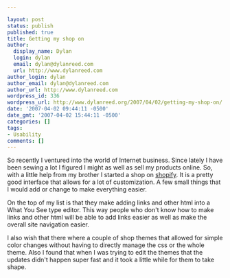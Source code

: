 ```yaml
---

layout: post
status: publish
published: true
title: Getting my shop on
author:
  display_name: Dylan
  login: dylan
  email: dylan@dylanreed.com
  url: http://www.dylanreed.com
author_login: dylan
author_email: dylan@dylanreed.com
author_url: http://www.dylanreed.com
wordpress_id: 336
wordpress_url: http://www.dylanreed.org/2007/04/02/getting-my-shop-on/
date: '2007-04-02 09:44:11 -0500'
date_gmt: '2007-04-02 15:44:11 -0500'
categories: []
tags:
- Usability
comments: []
---
```


So recently I ventured into the world of Internet business. Since lately I have been sewing a lot I figured I might as well as sell my products online. So, with a little help from my brother I started a shop on [shopify][1]. It is a pretty good interface that allows for a lot of customization. A few small things that I would add or change to make everything easier.

   [1]: http://imadeit.myshopify.com/

On the top of my list is that they make adding links and other html into a What You See type editor. This way people who don't know how to make links and other html will be able to add links easier as well as make the overall site navigation easier.

I also wish that there where a couple of shop themes that allowed for simple color changes without having to directly manage the css or the whole theme. Also I found that when I was trying to edit the themes that the updates didn't happen super fast and it took a little while for them to take shape.
